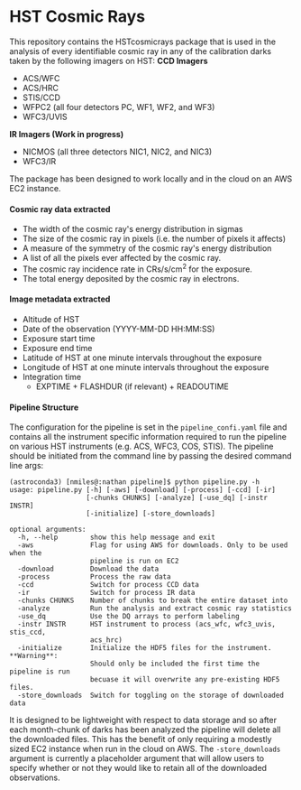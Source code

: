 # HST Cosmic Rays
This repository contains the HSTcosmicrays package that is used in the analysis
of every identifiable cosmic ray in any of the calibration darks taken by the 
following imagers on HST:
**CCD Imagers**
- ACS/WFC
- ACS/HRC
- STIS/CCD
- WFPC2 (all four detectors PC, WF1, WF2, and WF3)
- WFC3/UVIS

**IR Imagers (Work in progress)**
- NICMOS (all three detectors NIC1, NIC2, and NIC3)
- WFC3/IR

The package has been designed to work locally and in the cloud on an AWS EC2 
instance.

#### Cosmic ray data extracted
- The width of the cosmic ray's energy distribution in sigmas
- The size of the cosmic ray in pixels (i.e. the number of pixels it affects) 
- A measure of the symmetry of the cosmic ray's energy distribution
- A list of all the pixels ever affected by the cosmic ray. 
- The cosmic ray incidence rate in CRs/s/cm<sup>2</sup> for the exposure.
- The total energy deposited by the cosmic ray in electrons.

#### Image metadata extracted
- Altitude of HST
- Date of the observation (YYYY-MM-DD HH:MM:SS)
- Exposure start time
- Exposure end time
- Latitude of HST at one minute intervals throughout the exposure
- Longitude of HST at one minute intervals throughout the exposure
- Integration time
  - EXPTIME + FLASHDUR (if relevant) + READOUTIME


#### Pipeline Structure
The configuration for the pipeline is set in the `pipeline_confi.yaml` file and 
contains all the instrument specific information required to run the pipeline on 
various HST instruments (e.g. ACS, WFC3, COS, STIS). The pipeline should be 
initiated from the command line by passing the desired command line args:
```console
(astroconda3) [nmiles@:nathan pipeline]$ python pipeline.py -h
usage: pipeline.py [-h] [-aws] [-download] [-process] [-ccd] [-ir]
                   [-chunks CHUNKS] [-analyze] [-use_dq] [-instr INSTR]
                   [-initialize] [-store_downloads]

optional arguments:
  -h, --help        show this help message and exit
  -aws              Flag for using AWS for downloads. Only to be used when the
                    pipeline is run on EC2
  -download         Download the data
  -process          Process the raw data
  -ccd              Switch for process CCD data
  -ir               Switch for process IR data
  -chunks CHUNKS    Number of chunks to break the entire dataset into
  -analyze          Run the analysis and extract cosmic ray statistics
  -use_dq           Use the DQ arrays to perform labeling
  -instr INSTR      HST instrument to process (acs_wfc, wfc3_uvis, stis_ccd,
                    acs_hrc)
  -initialize       Initialize the HDF5 files for the instrument. **Warning**:
                    Should only be included the first time the pipeline is run
                    becuase it will overwrite any pre-existing HDF5 files.
  -store_downloads  Switch for toggling on the storage of downloaded data

  ```
  It is designed to be lightweight with respect to data storage and so after
  each month-chunk of darks has been analyzed the pipeline will delete all 
  the downloaded files. This has the benefit of only requiring a modestly sized
  EC2 instance when run in the cloud on AWS. The `-store_downloads` argument 
  is currently a placeholder argument that will allow users to specify whether 
  or not they would like to retain all of the downloaded observations.